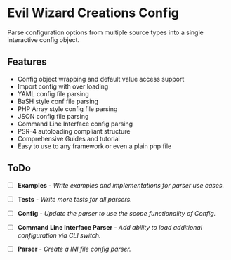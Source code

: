 Evil Wizard Creations Config
=========================

Parse configuration options from multiple source types into a single interactive config object.

Features
--------

* Config object wrapping and default value access support
* Import config with over loading
* YAML config file parsing
* BaSH style conf file parsing
* PHP Array style config file parsing
* JSON config file parsing
* Command Line Interface config parsing
* PSR-4 autoloading compliant structure
* Comprehensive Guides and tutorial
* Easy to use to any framework or even a plain php file

ToDo
--------

- [ ] **Examples** - *Write examples and implementations for parser use cases.*
- [ ] **Tests** - *Write more tests for all parsers.*
- [ ] **Config** - *Update the parser to use the scope functionality of Config.*
- [ ] **Command Line Interface Parser** - *Add ability to load additional configuration via CLI switch.*
- [ ] **Parser** - *Create a INI file config parser.*


